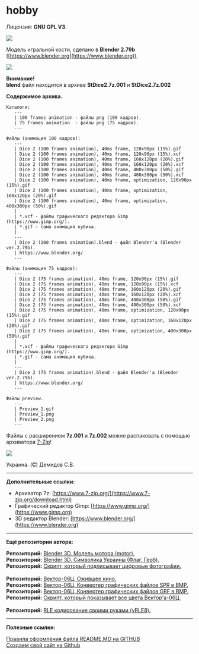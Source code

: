 # hobby
Лицензия: **GNU GPL V3**.

![](https://github.com/drilnet/blender3d-dice2/blob/master/UA.png)

Модель игральной кости, сделано в **Blender 2.79b** ([https://www.blender.org](https://www.blender.org)).

![](https://github.com/drilnet/blender3d-dice2/blob/master/Preview_1.gif)

**Внимание!**
<br>
**blend** файл находится в архиве **StDice2.7z.001** и **StDice2.7z.002**
<br>

**Содержимое архива.**

    Каталоги:
       ---
       | 100 frames animation - файлы png (100 кадров).
       | 75 frames animation  - файлы png (75 кадров).
       ---

    Файлы (анимация 100 кадров):
       ---
       | Dice 2 (100 frames animation), 40ms frame, 120x90px (15%).gif
       | Dice 2 (100 frames animation), 40ms frame, 120x90px (15%).xcf
       | Dice 2 (100 frames animation), 40ms frame, 160x120px (20%).gif
       | Dice 2 (100 frames animation), 40ms frame, 160x120px (20%).xcf
       | Dice 2 (100 frames animation), 40ms frame, 400x300px (50%).gif
       | Dice 2 (100 frames animation), 40ms frame, 400x300px (50%).xcf
       | Dice 2 (100 frames animation), 40ms frame, optimization, 120x90px (15%).gif
       | Dice 2 (100 frames animation), 40ms frame, optimization, 160x120px (20%).gif
       | Dice 2 (100 frames animation), 40ms frame, optimization, 400x300px (50%).gif
       |
       | *.xcf - файлы графического редактора Gimp (https://www.gimp.org/).
       | *.gif - сама анимация кубика.
       |
       ---
       | Dice 2 (100 frames animation).blend - файл Blender'а (Blender ver.2.79b).
       | https://www.blender.org/
       ---

    Файлы (анимация 75 кадров):
       ---
       | Dice 2 (75 frames animation), 40ms frame, 120x90px (15%).gif
       | Dice 2 (75 frames animation), 40ms frame, 120x90px (15%).xcf
       | Dice 2 (75 frames animation), 40ms frame, 160x120px (20%).gif
       | Dice 2 (75 frames animation), 40ms frame, 160x120px (20%).xcf
       | Dice 2 (75 frames animation), 40ms frame, 400x300px (50%).gif
       | Dice 2 (75 frames animation), 40ms frame, 400x300px (50%).xcf
       | Dice 2 (75 frames animation), 40ms frame, optimization, 120x90px (15%).gif
       | Dice 2 (75 frames animation), 40ms frame, optimization, 160x120px (20%).gif
       | Dice 2 (75 frames animation), 40ms frame, optimization, 400x300px (50%).gif
       |
       | *.xcf - файлы графического редактора Gimp (https://www.gimp.org/).
       | *.gif - сама анимация кубика.
       |
       ---
       | Dice 2 (75 frames animation).blend - файл Blender'а (Blender ver.2.79b).
       | https://www.blender.org/
       ---

    Файлы preview.
       ---
       | Preview_1.gif
       | Preview_1.png
       | Preview_2.png
       ---

Файлы с расширением **7z.001** и **7z.002** можно распаковать с помощью архиватора [7-Zip](https://www.7-zip.org/download.html)!

![](https://github.com/drilnet/blender3d-dice2/blob/master/Preview_1.png)

Украина. (**C**) Демидов С.В.

<hr>

**Дополнительные ссылки:**
* Архиватор 7z: [https://www.7-zip.org/](https://www.7-zip.org/download.html)
* Графический редактор Gimp: [https://www.gimp.org/](https://www.gimp.org)
* 3D редактор Blender: [https://www.blender.org/](https://www.blender.org)

<hr>

**Ещё репозитории автора:**

**Репозиторий:** [Blender 3D. Модель мотора (motor).](https://github.com/drilnet/blender3d-motor)
<br>
**Репозиторий:** [Blender 3D. Символика Украины (Флаг, Герб).](https://github.com/drilnet/blender3d-ukrainian-symbols)
<br>
**Репозиторий:** [Скрипт, который подписывает цифровые фотографии.](https://github.com/drilnet/programming-perl-signature-images)
<br>
<br>
**Репозиторий:** [Вектор-06Ц. Ожившее кино.](https://github.com/drilnet/vector-06c-kino)
<br>
**Репозиторий:** [Вектор-06Ц. Конвертер графических файлов SPR в BMP.](https://github.com/drilnet/vector-06c-spr2bmp)
<br>
**Репозиторий:** [Вектор-06Ц. Конвертер графических файлов GRF в BMP.](https://github.com/drilnet/vector-06c-grf2bmp)
<br>
**Репозиторий:** [Скрипт, который показывает все цвета Вектор'а-06Ц.](https://github.com/drilnet/vector-06c-color256)
<br>
<br>
**Репозиторий:** [RLE кодирование своими руками (vRLE8).](https://github.com/drilnet/rle)

<hr>

**Полезные ссылки:**

[Правила оформления файла README.MD на GITHUB](https://github.com/OlgaVlasova/markdown-doc/blob/master/README.md#SpecialSymbol)
<br>
[Создаем свой сайт на Github](https://www.youtube.com/watch?v=05nLdIVfSRU)
